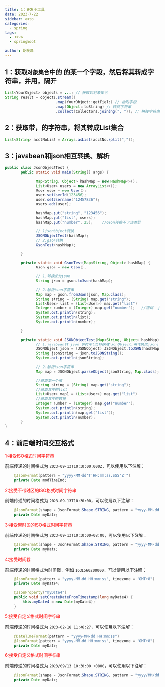 ```yaml
---
title: 1：开发小工具
date: 2023-7-22
sidebar: auto
categories:
  - spring
tags:
  - Java
  - springboot

author: 胡昊泽
---
```

## 1：获取`对象集合`中的 的某一个字段，然后将其转成字符串，并用，隔开
```java
List<YourObject> objects = ...; // 获取到对象集合
String result = objects.stream()
                       .map(YourObject::getField) // 抽取字段
                       .map(Object::toString) // 转成字符串
                       .collect(Collectors.joining(", ")); // 拼接字符串

```
## 2：获取带，的字符串，将其转成List集合
```java
List<String> acctNoList = Arrays.asList(acctNo.split(","));
```

## 3：javabean和json相互转换、解析
```java
public class JsonObjectTest {
       public static void main(String[] args) {

              Map<String, Object> hashMap = new HashMap<>();
              List<User> users = new ArrayList<>();
              User user = new User();
              user.setUserId(123456);
              user.setUsername("12457836");
              users.add(user);

              hashMap.put("string", "123456");
              hashMap.put("list", users);
              hashMap.put("number", 25);    //Gson转换不了该类型

              // 1jsonObject转换
              JSONObjectTest(hashMap);
              // 2.gson转换
              GsonTest(hashMap);

       }

       private static void GsonTest(Map<String, Object> hashMap) {
              Gson gson = new Gson();

              // 1.转换成为json
              String json = gson.toJson(hashMap);

              // 2.解析json字符串
              Map map = gson.fromJson(json, Map.class);
              String string = (String) map.get("string");
              List<User> list = (List<User>) map.get("list");
              Integer number = (Integer) map.get("number");   //错误  java.lang.Double cannot be cast to java.lang.Integer
              System.out.println(string);
              System.out.println(list);
              System.out.println(number);

       }

       private static void JSONObjectTest(Map<String, Object> hashMap) {
              // 1.javabean转 json 字符串(先转换成jsonObject,再转换成json)
              JSONObject json = (JSONObject) JSONObject.toJSON(hashMap);
              String jsonString = json.toJSONString();
              System.out.println(jsonString);

              // 2.解析json字符串
              Map map = JSONObject.parseObject(jsonString, Map.class);

              //获取第一个值
              String string = (String) map.get("string");
              //获取其中的list
              List<User> map1 = (List<User>) map.get("list");
              //获取其中的数量
              Integer number = (Integer) map.get("number");
              System.out.println(string);
              System.out.println(map.get("list"));
              System.out.println(number);
       }
}
```

## 4：前后端时间交互格式
<p style="color:red">1:接受ISO格式时间字符串</p>

前端传递的时间格式为 `2023-09-13T10:30:00.000Z`，可以使用以下注解：
```java
    @JsonFormat(pattern = "yyyy-MM-dd'T'HH:mm:ss.SSS'Z'")
    private Date modTimeEnd;
```	

<p style="color:red">2:接受不带时区的ISO格式时间字符串</p>

前端传递的时间格式为 `2023-09-13T10:30:00`，可以使用以下注解：
```java
    @JsonFormat(shape = JsonFormat.Shape.STRING, pattern = "yyyy-MM-dd'T'HH:mm:ss")
    private Date myDate;
```

<p style="color:red">3:接受带时区的ISO格式时间字符串</p>

前端传递的时间格式为 `2023-09-13T10:30:00+08:00`，可以使用以下注解：
```java
    @JsonFormat(shape = JsonFormat.Shape.STRING, pattern = "yyyy-MM-dd'T'HH:mm:ssXXX")
    private Date myDate;
```
<p style="color:red">4:接受时间戳</p>

前端传递的时间格式为时间戳，例如 `1631560200000`，可以使用以下注解：

```java
    @JsonFormat(pattern = "yyyy-MM-dd HH:mm:ss", timezone = "GMT+8")
    private Date myDate4;

    @JsonProperty("myDate4")
    public void setCreateDateFromTimestamp(long myDate4) {
        this.myDate4 = new Date(myDate4);
    }
```	


<p style="color:red">5:接受自定义格式时间字符串</p>

前端传递的时间格式为 `2023-02-18 11:46:27`，可以使用以下注解：
```java
    @DateTimeFormat(pattern = "yyyy-MM-dd HH:mm:ss")
    @JsonFormat(pattern = "yyyy-MM-dd HH:mm:ss", timezone = "GMT+8")
    private Date myDate;
```	

<p style="color:red">6:接受自定义格式时间字符串</p>

前端传递的时间格式为 `2023/09/13 10:30:00 +0800`，可以使用以下注解：
```java
    @JsonFormat(shape = JsonFormat.Shape.STRING, pattern = "yyyy/MM/dd HH:mm:ss Z")
    private Date myDate;
```	